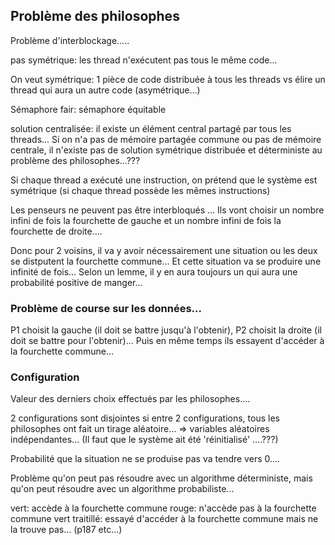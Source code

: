## Problème des philosophes
Problème d'interblockage.....

pas symétrique: les thread n'exécutent pas tous le même code...

On veut symétrique: 1 pièce de code distribuée à tous les threads vs élire un thread qui aura un autre code (asymétrique...)

Sémaphore fair: sémaphore équitable

solution centralisée: il existe un élément central partagé par tous les threads...
Si on n'a pas de mémoire partagée commune ou pas de mémoire centrale, il n'existe pas de solution symétrique distribuée et déterministe au problème des philosophes...???


Si chaque thread a exécuté une instruction, on prétend que le système est symétrique (si chaque thread possède les mêmes instructions)



Les penseurs ne peuvent pas être interbloqués ... Ils vont choisir un nombre infini de fois la fourchette de gauche et un nombre infini de fois la fourchette de droite....

Donc pour 2 voisins, il va y avoir nécessairement une situation ou les deux se distputent la fourchette commune... Et cette situation va se produire une infinité de fois... Selon un lemme, il y en aura toujours un qui aura une probabilité
positive de manger...

### Problème de course sur les données...

P1 choisit la gauche (il doit se battre jusqu'à l'obtenir), P2 choisit la droite (il doit se battre pour l'obtenir)... Puis en même temps ils essayent d'accéder à la fourchette commune...

### Configuration

Valeur des derniers choix effectués par les philosophes....

2 configurations sont disjointes si entre 2 configurations, tous les philosophes ont fait un tirage aléatoire... => variables aléatoires indépendantes... (Il faut que le système ait été 'réinitialisé' ....???)

Probabilité que la situation ne se produise pas va tendre vers 0....

Problème qu'on peut pas résoudre avec un algorithme déterministe, mais qu'on peut résoudre avec un algorithme probabiliste...

vert: accède à la fourchette commune
rouge: n'accède pas à la fourchette commune
vert traitillé: essayé d'accéder à la fourchette commune mais ne la trouve pas... (p187 etc...)
